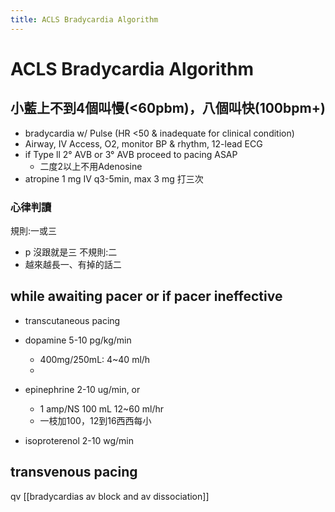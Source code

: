 ```yaml
---
title: ACLS Bradycardia Algorithm
---
```

# ACLS Bradycardia Algorithm

## 小藍上不到4個叫慢(<60pbm)，八個叫快(100bpm+)

* bradycardia w/ Pulse (HR <50 & inadequate for clinical condition)
* Airway, IV Access, O2, monitor BP & rhythm, 12-lead ECG
* if Type ll 2° AVB or 3° AVB proceed to pacing ASAP
	* 二度2以上不用Adenosine
* atropine 1 mg IV q3-5min, max 3 mg 打三次

### 心律判讀
規則:一或三
* p 沒跟就是三
不規則:二
* 越來越長一、有掉的話二

## while awaiting pacer or if pacer ineffective

* transcutaneous pacing

* dopamine 5-10 pg/kg/min
	* 400mg/250mL: 4~40 ml/h
	*
* epinephrine 2-10 ug/min, or
	* 1 amp/NS 100 mL 12~60 ml/hr
	* 一枝加100，12到16西西每小
* isoproterenol 2-10 wg/min

## transvenous pacing

qv [[bradycardias av block and av dissociation]]
